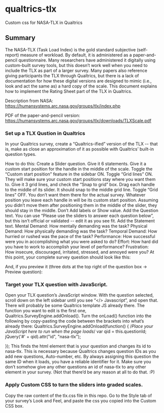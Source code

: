 # qualtrics-tlx
Custom css for NASA-TLX in Qualtrics

## Summary 

The NASA-TLX (Task Load Index) is the gold standard subjective (self-report) measure of workload. By default, it is administered as a paper-and-pencil questionnaire. Many researchers have administered it digitally using custom-built survey tools, but this doesn’t work well when you need to include the TLX as part of a larger survey. Many papers also reference giving participants the TLX through Qualtrics, but there is a lack of documentation for how these digital versions are designed to mimic (i.e., look and act the same as) a hard copy of the scale. This document explains how to implement the Rating Sheet part of the TLX in Qualtrics. 

Description from NASA: https://humansystems.arc.nasa.gov/groups/tlx/index.php 

PDF of the paper-and-pencil version: https://humansystems.arc.nasa.gov/groups/tlx/downloads/TLXScale.pdf 

### Set up a TLX Qustion in Qualtrics

In your Qualtrics survey, create a “Qualtrics-ified” version of the TLX -- that is, make as close an approximation of it as possible with Qualtrics’ built-in question types.

How to do this: 
Create a Slider question.
Give it 6 statements.
Give it a custom start position for the handle in the middle of the scale.
Toggle the “Custom start position” feature in the sidebar ON.
Toggle “Grid lines” ON. They will make sure your custom start positions stay where you want them to.
Give it 3 grid lines, and check the “Snap to grid” box.
Drag each handle to the middle of its slider. It should snap to the middle grid line.
Toggle “Grid lines” OFF. You don’t want them there for the actual survey. 
Whatever position you leave each handle in will be its custom start position. Assuming you didn’t move them after positioning them in the middle of the slider, they should stay in the middle. 
Don’t Add labels or Show value.
Add the Question text.
You can use “Please use the sliders to answer each question below”, but this isn’t official or validated -- edit it as you see fit.
Add the Statement text.
Mental Demand: How mentally demanding was the task?
Physical Demand: How physically demanding was the task?
Temporal Demand: How hurried or rushed was the pace of the task?
Performance: How successful were you in accomplishing what you were asked to do?
Effort: How hard did you have to work to accomplish your level of performance?
Frustration: How insecure, discouraged, irritated, stressed, and annoyed were you?
At this point, your complete survey question should look like this: 

And, if you preview it (three dots at the top right of the question box -> Preview question): 


### Target your TLX question with JavaScript.

Open your TLX question’s JavaScript window.
With the question selected, scroll down on the left sidebar until you see “</> Javascript”, and open that. 
There will probably be some Qualtrics template JS already there. The function you want to edit is the first one, Qualtrics.SurveyEngine.addOnload().
Turn the onLoad() function into the following by copy-pasting the code between the brackets into what’s already there: 
Qualtrics.SurveyEngine.addOnload(function()
{
	/*Place your JavaScript here to run when the page loads*/
	var qid = this.questionId;	
	jQuery('#' + qid).attr("id", "nasa-tlx");

});
This finds the html element that is your question and changes its id to nasa-tlx. This is necessary because Qualtrics changes question IDs as you add new questions, Auto-number, etc. By always assigning this question the same ID when it loads, you have a reliable identifier for it. 
Make sure you don’t somehow give any other questions an id of nasa-tlx to any other element in your survey. (Not that there’d be any reason at all to do that. :P) 

### Apply Custom CSS to turn the sliders into graded scales.

Copy the raw content of the tlx.css file in this repo.
Go to the Style tab of your survey’s Look and Feel, and paste the css you copied into the Custom CSS box.

